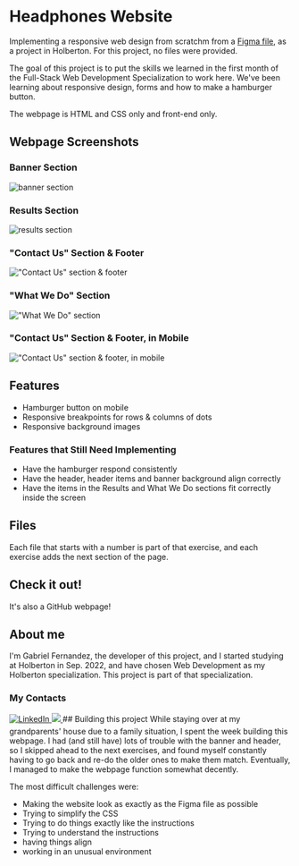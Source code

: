 # Headphones Website
Implementing a responsive web design from scratchm from a [Figma file](https://www.figma.com/file/FfnVADRC9xgI3yiZliTBYZ/Holberton-School---Headphone-company?type=design&node-id=0%3A487&mode=dev), as a project in Holberton. For this project, no files were provided.

The goal of this project is to put the skills we learned in the first month of the Full-Stack Web Development Specialization to work here. We've been learning about responsive design, forms and how to make a hamburger button.

The webpage is HTML and CSS only and front-end only.
## Webpage Screenshots
### Banner Section
![banner section](readme_images/0.png)
### Results Section
![results section](readme_images/1.png)
### "Contact Us" Section & Footer
!["Contact Us" section & footer](readme_images/2.png)
### "What We Do" Section
!["What We Do" section](readme_images/3.png)
### "Contact Us" Section & Footer, in Mobile
!["Contact Us" section & footer, in mobile](readme_images/4.png)
## Features
- Hamburger button on mobile
- Responsive breakpoints for rows & columns of dots
- Responsive background images
### Features that Still Need Implementing
- Have the hamburger respond consistently
- Have the header, header items and banner background align correctly
- Have the items in the Results and What We Do sections fit correctly inside the screen
## Files
Each file that starts with a number is part of that exercise, and each exercise adds the next section of the page.
## Check it out!
It's also a GitHub webpage!
## About me
I'm Gabriel Fernandez, the developer of this project, and I started studying at Holberton in Sep. 2022, and have chosen Web Development as my Holberton specialization. This project is part of that specialization.
### My Contacts
<a href="https://www.linkedin.com/in/gabriel-fernandez-415609278/" target="_blank">
<img src=https://img.shields.io/badge/linkedin-%231E77B5.svg?&style=for-the-badge&logo=linkedin&logoColor=white alt=LinkedIn style="margin-bottom: 5px;" />
</a>

<a href="https://twitter.com/gabe_programs" target="_blank">
<img src="https://img.shields.io/badge/X-000000?style=for-the-badge&logo=x&logoColor=white" />
</a>
## Building this project
While staying over at my grandparents' house due to a family situation, I spent the week building this webpage. I had (and still have) lots of trouble with the banner and header, so I skipped ahead to the next exercises, and found myself constantly having to go back and re-do the older ones to make them match. Eventually, I managed to make the webpage function somewhat decently.

The most difficult challenges were:
- Making the website look as exactly as the Figma file as possible
- Trying to simplify the CSS
- Trying to do things exactly like the instructions
- Trying to understand the instructions
- having things align
- working in an unusual environment
